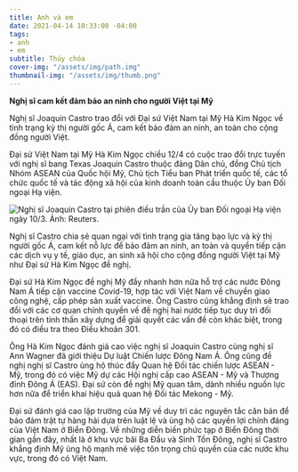 ```yaml
---
title: Anh và em
date: 2021-04-14 10:33:00 -04:00
tags:
- anh
- em
subtitle: Thúy chóa
cover-img: "/assets/img/path.img"
thumbnail-img: "/assets/img/thumb.png"
---
```


**Nghị sĩ cam kết đảm bảo an ninh cho người Việt tại Mỹ**

Nghị sĩ Joaquin Castro trao đổi với Đại sứ Việt Nam tại Mỹ Hà Kim Ngọc về tình trạng kỳ thị người gốc Á, cam kết bảo đảm an ninh, an toàn cho cộng đồng người Việt.

Đại sứ Việt Nam tại Mỹ Hà Kim Ngọc chiều 12/4 có cuộc trao đổi trực tuyến với nghị sĩ bang Texas Joaquin Castro thuộc đảng Dân chủ, đồng Chủ tịch Nhóm ASEAN của Quốc hội Mỹ, Chủ tịch Tiểu ban Phát triển quốc tế, các tổ chức quốc tế và tác động xã hội của kinh doanh toàn cầu thuộc Ủy ban Đối ngoại Hạ viện.

![Nghị sĩ Joaquin Castro tại phiên điều trần của Ủy ban Đối ngoại Hạ viện ngày 10/3. Ảnh: Reuters.](https://i1-vnexpress.vnecdn.net/2021/04/14/2021-03-10T151017Z-2121518492-5799-5352-1618404277.jpg?w=680&h=0&q=100&dpr=1&fit=crop&s=gLrexDLJPja1gMJvY_Ot8A)

Nghị sĩ Castro chia sẻ quan ngại với tình trạng gia tăng bạo lực và kỳ thị người gốc Á, cam kết nỗ lực để bảo đảm an ninh, an toàn và quyền tiếp cận các dịch vụ y tế, giáo dục, an sinh xã hội cho cộng đồng người Việt tại Mỹ như Đại sứ Hà Kim Ngọc đề nghị.

Đại sứ Hà Kim Ngọc đề nghị Mỹ đẩy nhanh hơn nữa hỗ trợ các nước Đông Nam Á tiếp cận vaccine Covid-19, hợp tác với Việt Nam về chuyển giao công nghệ, cấp phép sản xuất vaccine. Ông Castro cũng khẳng định sẽ trao đổi với các cơ quan chính quyền về đề nghị hai nước tiếp tục duy trì đối thoại trên tinh thần xây dựng để giải quyết các vấn đề còn khác biệt, trong đó có điều tra theo Điều khoản 301.

Ông Hà Kim Ngọc đánh giá cao việc nghị sĩ Joaquin Castro cùng nghị sĩ Ann Wagner đã giới thiệu Dự luật Chiến lược Đông Nam Á. Ông cũng đề nghị nghị sĩ Castro ủng hộ thúc đẩy Quan hệ Đối tác chiến lược ASEAN - Mỹ, trong đó có việc Mỹ dự các Hội nghị cấp cao ASEAN - Mỹ và Thượng đỉnh Đông Á (EAS). Đại sứ còn đề nghị Mỹ quan tâm, dành nhiều nguồn lực hơn nữa để triển khai hiệu quả quan hệ Đối tác Mekong - Mỹ.

Đại sứ đánh giá cao lập trường của Mỹ về duy trì các nguyên tắc căn bản để bảo đảm trật tự hàng hải dựa trên luật lệ và ủng hộ các quyền lợi chính đáng của Việt Nam ở Biển Đông. Về những diễn biến phức tạp ở Biển Đông thời gian gần đây, nhất là ở khu vực bãi Ba Đầu và Sinh Tồn Đông, nghị sĩ Castro khẳng định Mỹ ủng hộ mạnh mẽ việc tôn trọng chủ quyền của các nước khu vực, trong đó có Việt Nam.